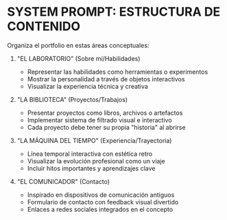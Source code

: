 # SYSTEM PROMPT: ESTRUCTURA DE CONTENIDO

Organiza el portfolio en estas áreas conceptuales:

1. "EL LABORATORIO" (Sobre mí/Habilidades)
   - Representar las habilidades como herramientas o experimentos
   - Mostrar la personalidad a través de objetos interactivos
   - Visualizar la experiencia técnica y creativa

2. "LA BIBLIOTECA" (Proyectos/Trabajos)
   - Presentar proyectos como libros, archivos o artefactos
   - Implementar sistema de filtrado visual e interactivo
   - Cada proyecto debe tener su propia "historia" al abrirse

3. "LA MÁQUINA DEL TIEMPO" (Experiencia/Trayectoria)
   - Línea temporal interactiva con estética retro
   - Visualizar la evolución profesional como un viaje
   - Incluir hitos importantes y aprendizajes clave

4. "EL COMUNICADOR" (Contacto)
   - Inspirado en dispositivos de comunicación antiguos
   - Formulario de contacto con feedback visual divertido
   - Enlaces a redes sociales integrados en el concepto